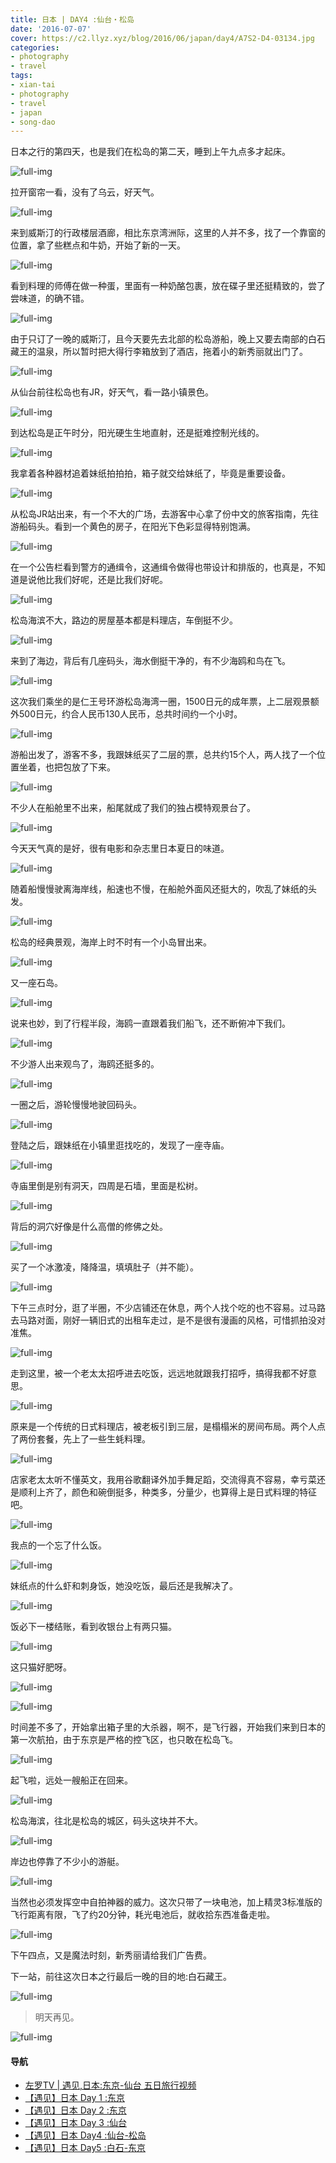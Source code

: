 ```yaml
---
title: 日本 | DAY4 :仙台・松岛
date: '2016-07-07'
cover: https://c2.llyz.xyz/blog/2016/06/japan/day4/A7S2-D4-03134.jpg
categories:
- photography
- travel
tags:
- xian-tai
- photography
- travel
- japan
- song-dao
---
```


日本之行的第四天，也是我们在松岛的第二天，睡到上午九点多才起床。

![full-img](https://c2.llyz.xyz/blog/2016/06/japan/day4/A7S2-D4-03134.jpg)

拉开窗帘一看，没有了乌云，好天气。

![full-img](https://c2.llyz.xyz/blog/2016/06/japan/day4/A7S2-D4-03108.jpg)

来到威斯汀的行政楼层酒廊，相比东京湾洲际，这里的人并不多，找了一个靠窗的位置，拿了些糕点和牛奶，开始了新的一天。

![full-img](https://c2.llyz.xyz/blog/2016/06/japan/day4/A7S2-D4-03109.jpg)

看到料理的师傅在做一种蛋，里面有一种奶酪包裹，放在碟子里还挺精致的，尝了尝味道，的确不错。

![full-img](https://c2.llyz.xyz/blog/2016/06/japan/day4/A7S2-D4-03139.jpg)

由于只订了一晚的威斯汀，且今天要先去北部的松岛游船，晚上又要去南部的白石藏王的温泉，所以暂时把大得行李箱放到了酒店，拖着小的新秀丽就出门了。

![full-img](https://c2.llyz.xyz/blog/2016/06/japan/day4/A7S2-D4-03180.jpg)

从仙台前往松岛也有JR，好天气，看一路小镇景色。

![full-img](https://c2.llyz.xyz/blog/2016/06/japan/day4/A7S2-D4-03188.jpg)

到达松岛是正午时分，阳光硬生生地直射，还是挺难控制光线的。

![full-img](https://c2.llyz.xyz/blog/2016/06/japan/day4/A7S2-D4-03192.jpg)

我拿着各种器材追着妹纸拍拍拍，箱子就交给妹纸了，毕竟是重要设备。

![full-img](https://c2.llyz.xyz/blog/2016/06/japan/day4/A7S2-D4-03220.jpg)

从松岛JR站出来，有一个不大的广场，去游客中心拿了份中文的旅客指南，先往游船码头。看到一个黄色的房子，在阳光下色彩显得特别饱满。

![full-img](https://c2.llyz.xyz/blog/2016/06/japan/day4/A7S2-D4-03198.jpg)

在一个公告栏看到警方的通缉令，这通缉令做得也带设计和排版的，也真是，不知道是说他比我们好呢，还是比我们好呢。

![full-img](https://c2.llyz.xyz/blog/2016/06/japan/day4/A7S2-D4-03209.jpg)

松岛海滨不大，路边的房屋基本都是料理店，车倒挺不少。

![full-img](https://c2.llyz.xyz/blog/2016/06/japan/day4/A7S2-D4-03239.jpg)

来到了海边，背后有几座码头，海水倒挺干净的，有不少海鸥和鸟在飞。

![full-img](https://c2.llyz.xyz/blog/2016/06/japan/day4/A7S2-D4-03265.jpg)

这次我们乘坐的是仁王号环游松岛海湾一圈，1500日元的成年票，上二层观景额外500日元，约合人民币130人民币，总共时间约一个小时。

![full-img](https://c2.llyz.xyz/blog/2016/06/japan/day4/A7S2-D4-03267.jpg)

游船出发了，游客不多，我跟妹纸买了二层的票，总共约15个人，两人找了一个位置坐着，也把包放了下来。

![full-img](https://c2.llyz.xyz/blog/2016/06/japan/day4/A7S2-D4-03269.jpg)

不少人在船舱里不出来，船尾就成了我们的独占模特观景台了。

![full-img](https://c2.llyz.xyz/blog/2016/06/japan/day4/A7S2-D4-03312.jpg)

今天天气真的是好，很有电影和杂志里日本夏日的味道。

![full-img](https://c2.llyz.xyz/blog/2016/06/japan/day4/A7S2-D4-03291.jpg)

随着船慢慢驶离海岸线，船速也不慢，在船舱外面风还挺大的，吹乱了妹纸的头发。

![full-img](https://c2.llyz.xyz/blog/2016/06/japan/day4/A7S2-D4-03323.jpg)

松岛的经典景观，海岸上时不时有一个小岛冒出来。

![full-img](https://c2.llyz.xyz/blog/2016/06/japan/day4/A7S2-D4-03332.jpg)

又一座石岛。

![full-img](https://c2.llyz.xyz/blog/2016/06/japan/day4/A7S2-D4-03350.jpg)

说来也妙，到了行程半段，海鸥一直跟着我们船飞，还不断俯冲下我们。

![full-img](https://c2.llyz.xyz/blog/2016/06/japan/day4/A7S2-D4-03403.jpg)

不少游人出来观鸟了，海鸥还挺多的。

![full-img](https://c2.llyz.xyz/blog/2016/06/japan/day4/A7S2-D4-03407.jpg)

一圈之后，游轮慢慢地驶回码头。

![full-img](https://c2.llyz.xyz/blog/2016/06/japan/day4/A7S2-D4-03410.jpg)

登陆之后，跟妹纸在小镇里逛找吃的，发现了一座寺庙。

![full-img](https://c2.llyz.xyz/blog/2016/06/japan/day4/A7S2-D4-03414.jpg)

寺庙里倒是别有洞天，四周是石墙，里面是松树。

![full-img](https://c2.llyz.xyz/blog/2016/06/japan/day4/A7S2-D4-03417.jpg)

背后的洞穴好像是什么高僧的修佛之处。

![full-img](https://c2.llyz.xyz/blog/2016/06/japan/day4/A7S2-D4-03422.jpg)

买了一个冰激凌，降降温，填填肚子（并不能）。

![full-img](https://c2.llyz.xyz/blog/2016/06/japan/day4/A7S2-D4-03451.jpg)

下午三点时分，逛了半圈，不少店铺还在休息，两个人找个吃的也不容易。过马路去马路对面，刚好一辆旧式的出租车走过，是不是很有漫画的风格，可惜抓拍没对准焦。

![full-img](https://c2.llyz.xyz/blog/2016/06/japan/day4/A7S2-D4-03453.jpg)

走到这里，被一个老太太招呼进去吃饭，远远地就跟我打招呼，搞得我都不好意思。

![full-img](https://c2.llyz.xyz/blog/2016/06/japan/day4/A7S2-D4-03470.jpg)

原来是一个传统的日式料理店，被老板引到三层，是榻榻米的房间布局。两个人点了两份套餐，先上了一些生蚝料理。

![full-img](https://c2.llyz.xyz/blog/2016/06/japan/day4/A7S2-D4-03473.jpg)

店家老太太听不懂英文，我用谷歌翻译外加手舞足蹈，交流得真不容易，幸亏菜还是顺利上齐了，颜色和碗倒挺多，种类多，分量少，也算得上是日式料理的特征吧。

![full-img](https://c2.llyz.xyz/blog/2016/06/japan/day4/A7S2-D4-03481.jpg)

我点的一个忘了什么饭。

![full-img](https://c2.llyz.xyz/blog/2016/06/japan/day4/A7S2-D4-03482.jpg)

妹纸点的什么虾和刺身饭，她没吃饭，最后还是我解决了。

![full-img](https://c2.llyz.xyz/blog/2016/06/japan/day4/A7S2-D4-03486.jpg)

饭必下一楼结账，看到收银台上有两只猫。

![full-img](https://c2.llyz.xyz/blog/2016/06/japan/day4/A7S2-D4-03487.jpg)

这只猫好肥呀。

![full-img](https://c2.llyz.xyz/blog/2016/06/japan/day4/A7S2-D4-03496.jpg)

![full-img](https://c2.llyz.xyz/blog/2016/06/japan/day4/A7S2-D4-03498.jpg)

时间差不多了，开始拿出箱子里的大杀器，啊不，是飞行器，开始我们来到日本的第一次航拍，由于东京是严格的控飞区，也只敢在松岛飞。

![full-img](https://c2.llyz.xyz/blog/2016/06/japan/day4/DJI-0003.jpg)

起飞啦，远处一艘船正在回来。

![full-img](https://c2.llyz.xyz/blog/2016/06/japan/day4/DJI-0004.jpg)

松岛海滨，往北是松岛的城区，码头这块并不大。

![full-img](https://c2.llyz.xyz/blog/2016/06/japan/day4/DJI-0007.jpg)

岸边也停靠了不少小的游艇。

![full-img](https://c2.llyz.xyz/blog/2016/06/japan/day4/DJI-0010.jpg)

当然也必须发挥空中自拍神器的威力。这次只带了一块电池，加上精灵3标准版的飞行距离有限，飞了约20分钟，耗光电池后，就收拾东西准备走啦。

![full-img](https://c2.llyz.xyz/blog/2016/06/japan/day4/A7S2-D4-03521.jpg)

下午四点，又是魔法时刻，新秀丽请给我们广告费。

下一站，前往这次日本之行最后一晚的目的地:白石藏王。

![full-img](https://c2.llyz.xyz/blog/2016/06/japan/day4/A7S2-D4-03513.jpg)

> 明天再见。

![full-img](https://c2.llyz.xyz/blog/2016/06/japan/day4/A7S2-D4-03335.jpg)

#### 导航

- [左罗TV | 遇见,日本:东京-仙台 五日旅行视频](https://luolei.org/zuoluotv-travel-in-japan/)
- [【遇见】日本 Day 1 :东京](https://luolei.org/meet-in-japan-day-1/)
- [【遇见】日本 Day 2 :东京](https://luolei.org/meet-in-japan-day-2/)
- [【遇见】日本 Day 3 :仙台](https://luolei.org/meet-in-japan-day-3/)
- [【遇见】日本 Day4 :仙台-松岛](https://luolei.org/meet-in-japan-day-4/)
- [【遇见】日本 Day5 :白石-东京](https://luolei.org/meet-in-japan-day-5/)
